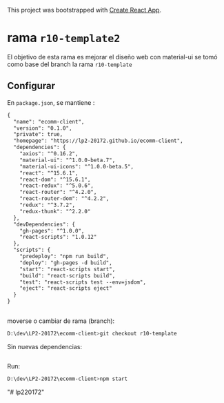 This project was bootstrapped with [Create React App](https://github.com/facebookincubator/create-react-app).

# rama `r10-template2`
El objetivo de esta rama es mejorar el diseño web con material-ui
se tomó como base del branch la rama `r10-template`

## Configurar

En `package.json`, se mantiene :

```diff
{
  "name": "ecomm-client",
  "version": "0.1.0",
  "private": true,
  "homepage": "https://lp2-20172.github.io/ecomm-client",
  "dependencies": {
    "axios": "^0.16.2",
    "material-ui": "^1.0.0-beta.7",
    "material-ui-icons": "^1.0.0-beta.5",
    "react": "^15.6.1",
    "react-dom": "^15.6.1",
    "react-redux": "^5.0.6",
    "react-router": "^4.2.0",
    "react-router-dom": "^4.2.2",
    "redux": "^3.7.2",
    "redux-thunk": "^2.2.0"
  },
  "devDependencies": {
    "gh-pages": "^1.0.0",
    "react-scripts": "1.0.12"
  },
  "scripts": {
    "predeploy": "npm run build",
    "deploy": "gh-pages -d build",
    "start": "react-scripts start",
    "build": "react-scripts build",
    "test": "react-scripts test --env=jsdom",
    "eject": "react-scripts eject"
  }
}
   
```


moverse o cambiar de rama (branch):
```sh
D:\dev\LP2-20172\ecomm-client>git checkout r10-template

```


Sin nuevas dependencias:
```sh

```


Run:
```sh
D:\dev\LP2-20172\ecomm-client>npm start

```





"# lp220172" 
